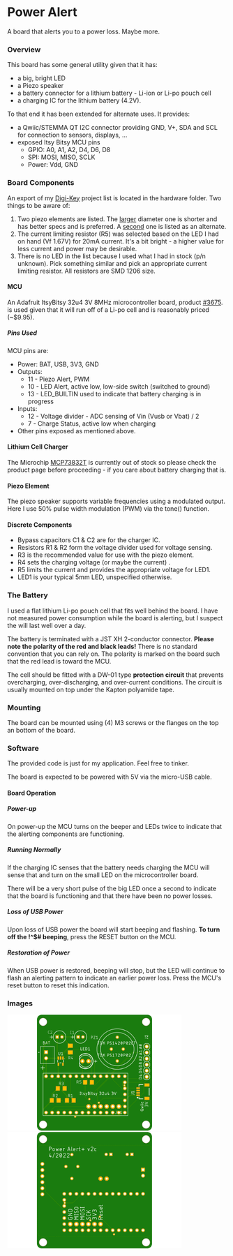 # Power Alert

A board that alerts you to a power loss. Maybe more.

### Overview

This board has some general utility given that it has:

+ a big, bright LED
+ a Piezo speaker
+ a battery connector for a lithium battery - Li-ion or Li-po pouch cell
+ a charging IC for the lithium battery (4.2V).

To that end it has been extended for alternate uses. It provides:

* a Qwiic/STEMMA QT I2C connector providing GND, V+, SDA and SCL for connection to sensors, displays, ...
* exposed Itsy Bitsy MCU pins
  * GPIO: A0, A1,  A2, D4, D6, D8
  * SPI: MOSI, MISO, SCLK
  * Power: Vdd, GND

### Board Components

An export of my [Digi-Key](https://www.digikey.com/) project list is located in the hardware folder. Two things to be aware of:

1. Two piezo elements are listed. The [larger](https://www.digikey.com/en/products/detail/tdk-corporation/PS1740P02E/935933) diameter one is shorter and has better specs and is preferred. A [second](https://www.digikey.com/en/products/detail/tdk-corporation/PS1420P02CT/935925) one is listed as an alternate.
2. The current limiting resistor (R5) was selected based on the LED I had on hand (Vf 1.67V) for 20mA current. It's a bit bright - a higher value for less current and power may be desirable.
3. There is no LED in the list because I used what I had in stock (p/n unknown). Pick something similar and pick an appropriate current limiting resistor. All resistors are SMD 1206 size.

#### MCU

An Adafruit ItsyBitsy 32u4 3V 8MHz microcontroller board, product [#3675](https://www.adafruit.com/product/3675). is used given that it will run off of a Li-po cell and is reasonably priced (~$9.95).

##### Pins Used

MCU pins are:

* Power: BAT, USB, 3V3, GND
* Outputs:
  * 11 - Piezo Alert, PWM
  * 10 - LED Alert, active low, low-side switch (switched to ground)
  * 13 - LED_BUILTIN used to indicate that battery charging is in progress
* Inputs:
  * 12 - Voltage divider - ADC sensing of Vin (Vusb or Vbat) / 2
  * 7 - Charge Status, active low when charging
* Other pins exposed as mentioned above.

#### Lithium Cell Charger

The Microchip [MCP73832T](https://www.digikey.com/short/nh2n5n3z) is currently out of stock so please check the product page before proceeding - if you care about battery charging that is.

#### Piezo Element

The piezo speaker supports variable frequencies using a modulated output. Here I use 50% pulse width modulation (PWM) via the tone() function.

#### Discrete Components

* Bypass capacitors C1 & C2 are for the charger IC.
* Resistors R1 & R2 form the voltage divider used for voltage sensing.
* R3 is the recommended value for use with the piezo element.
* R4 sets the charging voltage (or maybe the current) .
* R5 limits the current and provides the appropriate voltage for LED1.
* LED1 is your typical 5mm LED, unspecified otherwise.

### The Battery

I used a flat lithium Li-po pouch cell that fits well behind the board. I have not measured power consumption while the board is alerting, but I suspect the will last well over a day.

The battery is terminated with a JST XH 2-conductor connector. **Please note the polarity of the red and black leads!** There is no standard convention that you can rely on. The polarity is marked on the board such that the red lead is toward the MCU.

The cell should be fitted with a DW-01 type **protection circuit** that prevents overcharging, over-discharging, and over-current conditions. The circuit is usually mounted on top under the Kapton polyamide tape.

### Mounting

The board can be mounted using (4) M3 screws or the flanges on the top an bottom of the board.

### Software

The provided code is just for my application. Feel free to tinker.

The board is expected to be powered with 5V via the micro-USB cable.

#### Board Operation

##### Power-up

On power-up the MCU turns on the beeper and LEDs twice to indicate that the alerting components are functioning.

##### Running Normally

 If the charging IC senses that the battery needs charging the MCU will sense that and turn on the small LED on the microcontroller board.

There will be a very short pulse of the big LED once a second to indicate that the board is functioning and that there have been no power losses.

##### Loss of USB Power

Upon loss of USB power the board will start beeping and flashing. **To turn off the !^$# beeping**, press the RESET button on the MCU.

##### Restoration of Power

When USB power is restored, beeping will stop, but the LED will continue to flash an alerting pattern to indicate an earlier power loss. Press the MCU's reset button to reset this indication.

### Images

<img alt="Top View" src="assets/Power_Alert_v2c-top.png" width="400">  <img src="assets/Power_Alert_v2c-bot.png" alt="Bottom View" width="400" title="Bottom View">

